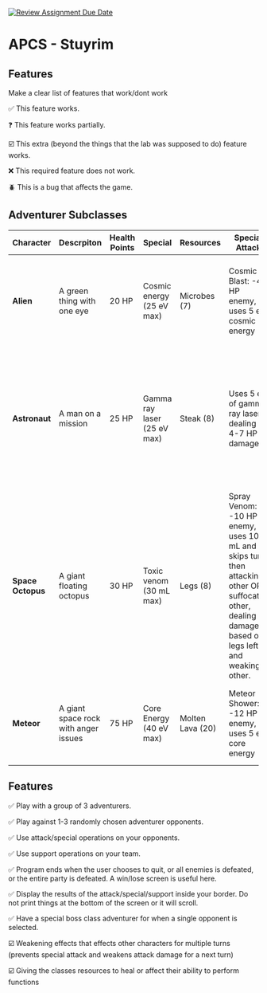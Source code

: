 [![Review Assignment Due Date](https://classroom.github.com/assets/deadline-readme-button-22041afd0340ce965d47ae6ef1cefeee28c7c493a6346c4f15d667ab976d596c.svg)](https://classroom.github.com/a/KprAwj1n)
# APCS - Stuyrim

## Features

Make a clear list of features that work/dont work

:white_check_mark: This feature works.

:question: This feature works partially.

:ballot_box_with_check: This extra (beyond the things that the lab was supposed to do) feature works.

:x: This required feature does not work.

:beetle: This is a bug that affects the game.


## Adventurer Subclasses

| Character | Descrpiton | Health Points | Special | Resources | Special Attack | Attack | Support |
|---|---|---|---|---|---|---|---|
| **Alien** | A green thing with one eye | 20 HP | Cosmic energy (25 eV max) | Microbes (7) | Cosmic Blast: -4 HP enemy, uses 5 eV cosmic energy| Random: Punch (-3 HP), Kick (-4 HP), Miss (0 HP) | Eats microbes and recharges restore 4HP and 3 Special / heal boss (+5HP) |
| **Astronaut** | A man on a mission | 25 HP | Gamma ray laser (25 eV max) | Steak (8) | Uses 5 eV of gamma ray laser, dealing 4-7 HP damage  | Random: Punch (-3 HP), Kick (-4 HP), Miss (0 HP) | Gives up to 3 steak to another adventurer to give 4 times steak HP and 2 times steak special, eats two steak to restore 4HP and 3 special |
| **Space Octopus** | A giant floating octopus | 30 HP | Toxic venom (30 mL max) | Legs (8) | Spray Venom: -10 HP enemy, uses 10 mL and skips turn, then attacking other OR suffocates other, dealing damage based on legs left and weaking other.  |Kick (Random damage) | Swims away to restore HP or sheilds teammate (restores 2-5 HP) |
| **Meteor** | A giant space rock with anger issues | 75 HP | Core Energy (40 eV max) | Molten Lava (20) | Meteor Shower: -12 HP enemy, uses 5 eV core energy | Random: Throw rock (-5 HP), Burn (-7 HP), Miss (-0 HP) | Uses enchanted molten lava, regenerates self or other HP |

## Features
:white_check_mark: Play with a group of 3 adventurers.

:white_check_mark: Play against 1-3 randomly chosen adventurer opponents.

:white_check_mark: Use attack/special operations on your opponents.

:white_check_mark: Use support operations on your team.

:white_check_mark: Program ends when the user chooses to quit, or all enemies is defeated, or the entire party is defeated. A win/lose screen is useful here.

:white_check_mark: Display the results of the attack/special/support inside your border. Do not print things at the bottom of the screen or it will scroll.

:white_check_mark: Have a special boss class adventurer for when a single opponent is selected.

:ballot_box_with_check: Weakening effects that effects other characters for multiple turns (prevents special attack and weakens attack damage for a next turn)

:ballot_box_with_check: Giving the classes resources to heal or affect their ability to perform functions 

